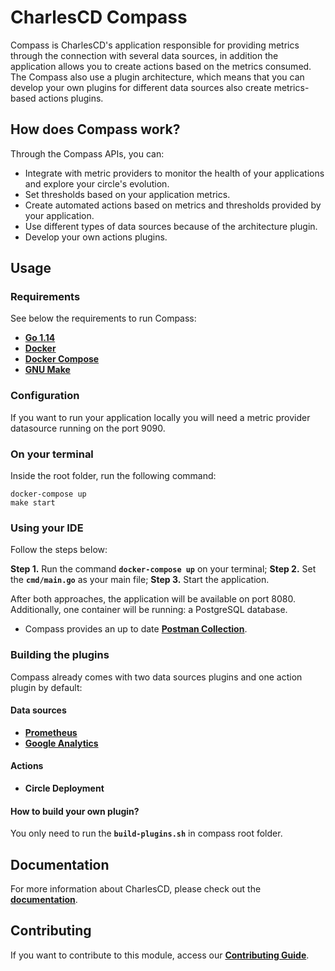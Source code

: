 # **CharlesCD Compass**

Compass is CharlesCD's application responsible for providing metrics through the connection with several data sources, in addition the application allows you to create actions based on the metrics consumed. The Compass also use a plugin architecture, which means that you can develop your own plugins for different data sources also create metrics-based actions plugins.

## **How does Compass work?**
Through the Compass APIs, you can:
- Integrate with metric providers to monitor the health of your applications and explore your circle's evolution.
- Set thresholds based on your application metrics.
- Create automated actions based on metrics and thresholds provided by your application.
- Use different types of data sources because of the architecture plugin.
- Develop your own actions plugins.

## **Usage**

### **Requirements**
See below the requirements to run Compass:

- [**Go 1.14**](https://golang.org/dl/)
- [**Docker**](https://docs.docker.com/get-docker/)
- [**Docker Compose**](https://docs.docker.com/compose/install/)
- [**GNU Make**](https://www.gnu.org/software/make/)

### **Configuration**
If you want to run your application locally you will need a metric provider datasource running on the port 9090.

### **On your terminal**

Inside the root folder, run the following command:

```
docker-compose up
make start
```

### **Using your IDE**
Follow the steps below: 

**Step 1.** Run the command **`docker-compose up`** on your terminal;
**Step 2.** Set the **`cmd/main.go`** as your main file;
**Step 3.** Start the application.

After both approaches, the application will be available on port 8080. Additionally, one container will be running: a PostgreSQL database.
 
- Compass provides an up to date [**Postman Collection**](https://www.postman.com/).

### **Building the plugins**
Compass already comes with two data sources plugins and one action plugin by default:
#### **Data sources**
- [**Prometheus**](https://prometheus.io/)
- [**Google Analytics**](https://analytics.google.com/analytics/web/#/)

#### **Actions**
- **Circle Deployment**

#### **How to build your own plugin?** 
You only need to run the **`build-plugins.sh`** in compass root folder.


## **Documentation**

For more information about CharlesCD, please check out the [**documentation**](https://docs.charlescd.io/).

## **Contributing**

If you want to contribute to this module, access our [**Contributing Guide**](https://github.com/ZupIT/charlescd/blob/main/CONTRIBUTING.md).

[Go 1.14]: https://golang.org/dl/
[Prometheus]: https://prometheus.io/
[Google Analytics]: https://analytics.google.com/
[Circle Deployment]: plugins/action/circledeployment/circledeployment.go
[GNU Make]: https://www.gnu.org/software/make/
[Docker]: https://docs.docker.com/get-docker/
[Docker Compose]: https://docs.docker.com/compose/install/
[Postman Collection]: resources/postman-collection.mod
[Contributing Guide]: https://github.com/ZupIT/charlescd/blob/master/CONTRIBUTING.md
[Documentation]: https://docs.charlescd.io/
